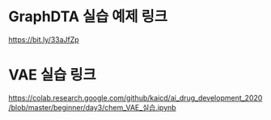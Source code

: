 # **GraphDTA 실습 예제 링크**  
https://bit.ly/33aJfZp
# **VAE 실습 링크**
https://colab.research.google.com/github/kaicd/ai_drug_development_2020/blob/master/beginner/day3/chem_VAE_실습.ipynb
